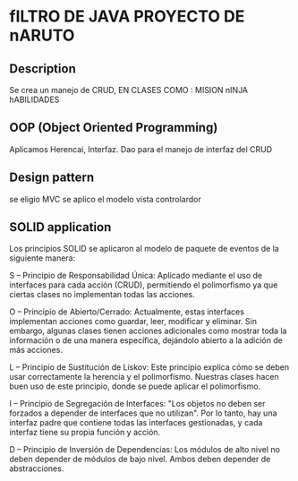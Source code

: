 # fILTRO DE JAVA PROYECTO DE nARUTO

## Description
Se crea un manejo de CRUD, EN CLASES COMO :
MISION
nINJA
hABILIDADES

## OOP (Object Oriented Programming)
Aplicamos Herencai, Interfaz. Dao para el manejo de interfaz del CRUD

## Design pattern       
se eligio MVC
se aplico el modelo  vista controlardor

## SOLID application    

Los principios SOLID se aplicaron al modelo de paquete de eventos de la siguiente manera:

S – Principio de Responsabilidad Única: Aplicado mediante el uso de interfaces para cada acción (CRUD), permitiendo el polimorfismo ya que ciertas clases no implementan todas las acciones.

O – Principio de Abierto/Cerrado: Actualmente, estas interfaces implementan acciones como guardar, leer, modificar y eliminar. Sin embargo, algunas clases tienen acciones adicionales como mostrar toda la información o de una manera específica, dejándolo abierto a la adición de más acciones.

L – Principio de Sustitución de Liskov: Este principio explica cómo se deben usar correctamente la herencia y el polimorfismo. Nuestras clases hacen buen uso de este principio, donde se puede aplicar el polimorfismo.

I – Principio de Segregación de Interfaces: "Los objetos no deben ser forzados a depender de interfaces que no utilizan". Por lo tanto, hay una interfaz padre que contiene todas las interfaces gestionadas, y cada interfaz tiene su propia función y acción.

D – Principio de Inversión de Dependencias: Los módulos de alto nivel no deben depender de módulos de bajo nivel. Ambos deben depender de abstracciones.

